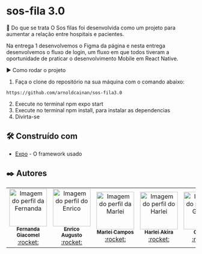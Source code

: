 # sos-fila 3.0

📃 Do que se trata
O Sos filas foi desenvolvida como um projeto para aumentar a relação entre hospitais e pacientes.

Na entrega 1 desenvolvemos o Figma da página e nesta entrega desenvolvemos o fluxo de login, um fluxo em que todos tiveram a oportunidade de praticar o desenvolvimento Mobile em React Native.

▶️ Como rodar o projeto

1. Faça o clone do repositório na sua máquina com o comando abaixo:

  ```
  https://github.com/arnoldcainan/sos-fila3.0
  ```
  
2. Execute no terminal npm expo start
3. Execute no terminal npm install, para instalar as dependencias
4. Divirta-se

## 🛠️ Construído com


* [Expo](https://docs.expo.dev/) - O framework usado


## ✒️ Autores

<table>
  <tr>   
    <td align="center"><a href="https://github.com/fernandagiacomel">
    <img src="https://avatars.githubusercontent.com/u/79334817?v=4" width="100px" alt="Imagem do perfil da Fernanda"/>
    <br />
    <sub><b>Fernanda Giacomel</b></sub><br />:rocket:</td>
    <td align="center"><a href="https://github.com/enricoasc">
    <img src="https://avatars.githubusercontent.com/u/85110277?v=4" width="100px" alt="Imagem do perfil do Enrico"/>
    <br />
    <sub><b>Enrico Augusto</b></sub><br />:rocket:</td>
    <td align="center"><a href="https://github.com/marleicampos">
    <img src="https://avatars.githubusercontent.com/u/111512348?v=4" width="100px" alt="Imagem do perfil da Marlei"/>
    <br />
     <sub><b>Marlei Campos</b></sub><br />:rocket:</td>
    <td align="center"><a href="https://github.com/harleiaki">
    <img src="https://avatars.githubusercontent.com/u/96266332?v=4" width="100px" alt="Imagem do perfil do Harlei"/>
    <br />
    <sub><b>Harlei Akira</b></sub><br />:rocket:</td>
    <td align="center"><a href="https://github.com/gabolex">
    <img src="https://avatars.githubusercontent.com/u/3787538?v=4" width="100px" alt="Imagem do perfil do Gabriel"/>
    <br />
    <sub><b>Gabriel</b></sub><br />:rocket:</td>
     <td align="center"><a href="https://github.com/mourajorge">
    <img src="https://avatars.githubusercontent.com/u/111655058?v=4" width="100px" alt="Imagem do perfil do Joao"/>
    <br />
    <sub><b>João Moura</b></sub><br />:rocket:</td>
     <td align="center"><a href="https://github.com/arnoldcainan">
    <img src="https://avatars.githubusercontent.com/u/86830636?v=4" width="100px" alt="Imagem do perfil do Arnold"/>
    <br />
    <sub><b>Arnold</b></sub><br />:rocket:</td>
</table>



